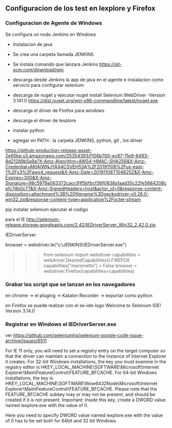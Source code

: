 ## Configuracion de los test en Iexplore y Firefox

### Configuracion de Agente de Windows

Se configura un nodo Jenkins en Windows
- Instalacion de java
- Se crea una carpeta llamada JENKINS
- Se instala comando que lanzara Jenkins https://git-scm.com/download/win
- descarga desde Jenkins la app de java en el agente e instalacion como servicio
para configurar selenium
- descarga de nuget y ejecutar nuget install Selenium.WebDriver -Version 3.141.0
https://dist.nuget.org/win-x86-commandline/latest/nuget.exe
- descarga el driver de Firefox para windows
- descarga el driver de Iexplore

- instalar python
- agregar en PATH :  la carpeta JENKINS, python, git , los driver

https://github-production-release-asset-2e65be.s3.amazonaws.com/25354393/f106b700-ec87-11e9-8493-8d21289b5a9a?X-Amz-Algorithm=AWS4-HMAC-SHA256&X-Amz-Credential=AKIAIWNJYAX4CSVEH53A%2F20191108%2Fus-east-1%2Fs3%2Faws4_request&X-Amz-Date=20191108T104625Z&X-Amz-Expires=300&X-Amz-Signature=98c5979a063372cacc91f5bfbcf36f0838a1aad35c22fe5684208cefc74b0c77&X-Amz-SignedHeaders=host&actor_id=0&response-content-disposition=attachment%3B%20filename%3Dgeckodriver-v0.26.0-win32.zip&response-content-type=application%2Foctet-stream


pip instalar selenium
ejecutar el codigo

para el IE http://selenium-release.storage.googleapis.com/2.42/IEDriverServer_Win32_2.42.0.zip

IEDriverServer

browser = webdriver.Ie("c:\\JENKINS\\IEDriverServer.exe")

>>> from selenium import webdriver
>>> capabilities = webdriver.DesiredCapabilities().FIREFOX
>>> capabilities["marionette"] = False
>>> browser = webdriver.Firefox(capabilities=capabilities)



### Grabar los script que se lanzan en los navegadores
en chrome -> el pluging ->  Katalon Recorder -> exportar como python

en Firefox se puede realizar con el
se-ide-logo
Welcome to Selenium IDE!
Version 3.14.0


### Registrar en Windows el IEDriverServer.exe
ver https://github.com/seleniumhq/selenium-google-code-issue-archive/issues/6511


For IE 11 only, you will need to set a registry entry on the target computer so that
the driver can maintain a connection to the instance of Internet Explorer it creates.
For 32-bit Windows installations, the key you must examine in the registry editor is
HKEY_LOCAL_MACHINE\SOFTWARE\Microsoft\Internet Explorer\Main\FeatureControl\FEATURE_BFCACHE.
For 64-bit Windows installations, the key is HKEY_LOCAL_MACHINE\SOFTWARE\Wow6432Node\Microsoft\Internet
Explorer\Main\FeatureControl\FEATURE_BFCACHE. Please note that the FEATURE_BFCACHE
subkey may or may not be present, and should be created if it is not present. Important:
Inside this key, create a DWORD value named iexplore.exe with the value of 0.

Here you need to specify DWORD value named iexplore.exe with the value of 0 has to
be set both for 64bit and 32 bit Windows.
